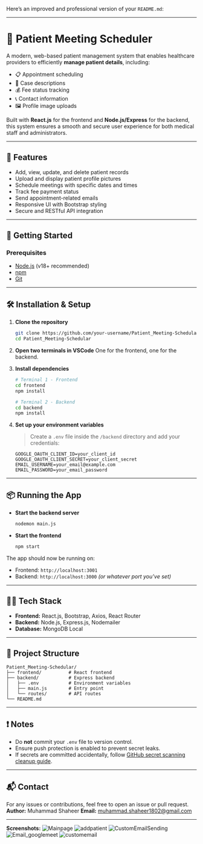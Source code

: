 Here’s an improved and professional version of your `README.md`:

---

# 🏥 Patient Meeting Scheduler

A modern, web-based patient management system that enables healthcare providers to efficiently **manage patient details**, including:

* 📋 Appointment scheduling
* 🧾 Case descriptions
* 💰 Fee status tracking
* 📞 Contact information
* 🖼️ Profile image uploads

Built with **React.js** for the frontend and **Node.js/Express** for the backend, this system ensures a smooth and secure user experience for both medical staff and administrators.

---

## 🚀 Features

* Add, view, update, and delete patient records
* Upload and display patient profile pictures
* Schedule meetings with specific dates and times
* Track fee payment status
* Send appointment-related emails
* Responsive UI with Bootstrap styling
* Secure and RESTful API integration

---

## 🔧 Getting Started

### Prerequisites

* [Node.js](https://nodejs.org/) (v18+ recommended)
* [npm](https://www.npmjs.com/)
* [Git](https://git-scm.com/)

---

## 🛠️ Installation & Setup

1. **Clone the repository**

   ```bash
   git clone https://github.com/your-username/Patient_Meeting-Schedular.git
   cd Patient_Meeting-Schedular
   ```

2. **Open two terminals in VSCode**
   One for the frontend, one for the backend.

3. **Install dependencies**

   ```bash
   # Terminal 1 - Frontend
   cd frontend
   npm install

   # Terminal 2 - Backend
   cd backend
   npm install
   ```

4. **Set up your environment variables**

   > Create a `.env` file inside the `/backend` directory and add your credentials:

   ```env
   GOOGLE_OAUTH_CLIENT_ID=your_client_id
   GOOGLE_OAUTH_CLIENT_SECRET=your_client_secret
   EMAIL_USERNAME=your_email@example.com
   EMAIL_PASSWORD=your_email_password
   ```

---

## 📦 Running the App

* **Start the backend server**

  ```bash
  nodemon main.js
  ```

* **Start the frontend**

  ```bash
  npm start
  ```

The app should now be running on:

* Frontend: `http://localhost:3001`
* Backend: `http://localhost:3000` *(or whatever port you’ve set)*

---

## 🧑‍💻 Tech Stack

* **Frontend:** React.js, Bootstrap, Axios, React Router
* **Backend:** Node.js, Express.js, Nodemailer
* **Database:** MongoDB Local

---

## 📂 Project Structure

```
Patient_Meeting-Schedular/
├── frontend/          # React frontend
├── backend/           # Express backend
│   ├── .env           # Environment variables
│   ├── main.js        # Entry point
│   └── routes/        # API routes
└── README.md
```

---

## ❗ Notes

* Do **not** commit your `.env` file to version control.
* Ensure push protection is enabled to prevent secret leaks.
* If secrets are committed accidentally, follow [GitHub secret scanning cleanup guide](https://docs.github.com/en/code-security/secret-scanning/working-with-secret-scanning-and-push-protection).

---

## 📬 Contact

For any issues or contributions, feel free to open an issue or pull request.
**Author:** Muhammad Shaheer
**Email:** muhammad.shaheer1802@gmail.com

---

**Screenshots:**
![Mainpage](https://github.com/user-attachments/assets/46aa58c9-ed69-4ecf-bfe1-5f09e67897f3)
![addpatient](https://github.com/user-attachments/assets/888dc8c9-2af0-42c8-b9bf-04865aaf00ac)
![CustomEmailSending](https://github.com/user-attachments/assets/c6b8989d-9010-4cdc-bc7e-44c96fcabd65)
![Email_googlemeet](https://github.com/user-attachments/assets/e895d38f-0a4b-438a-ad9c-8f82ef8899c9)
![customemail](https://github.com/user-attachments/assets/6bb5d4a6-8158-4d2e-8b52-06e795ee8688)




